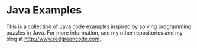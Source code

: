# Java Examples

This is a collection of Java code examples inspired by solving programming puzzles in Java. For more information, see my other repositories and my blog at http://www.redgreencode.com.
